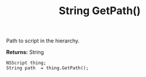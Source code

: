 ﻿---
uid: crmscript_ref_NSScript_GetPath
title: String GetPath()
intellisense: NSScript.GetPath
keywords: NSScript, GetPath
so.topic: reference
---

Path to script in the hierarchy.

**Returns:** String


```crmscript
NSScript thing;
String path  = thing.GetPath();
```


